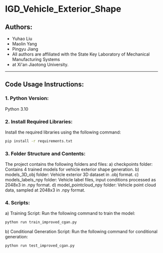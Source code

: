 # IGD_Vehicle_Exterior_Shape

## Authors:
- Yuhao Liu  
- Maolin Yang  
- Pingyu Jiang  
- All authors are affiliated with the State Key Laboratory of Mechanical Manufacturing Systems 
- at Xi'an Jiaotong University.
---

## Code Usage Instructions:

### 1. Python Version:
Python 3.10  

### 2. Install Required Libraries:
Install the required libraries using the following command:   
```bash
pip install -r requirements.txt
```
### 3. Folder Structure and Contents:
The project contains the following folders and files:
a) checkpoints folder:
Contains 4 trained models for vehicle exterior shape generation.
b) models_3D_obj folder:
Vehicle exterior 3D dataset in .obj format.
c) models_labels_npy folder:
Vehicle label files, input conditions processed as 2048x3 in .npy format.
d) model_pointcloud_npy folder:
Vehicle point cloud data, sampled at 2048x3 in .npy format.
### 4. Scripts:

a) Training Script:
Run the following command to train the model:
```bash
python run train_improved_cgan.py
```
b) Conditional Generation Script:
Run the following command for conditional generation:
```bash
python run test_improved_cgan.py
```